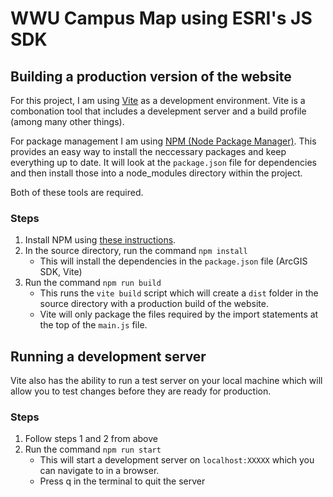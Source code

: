 # WWU Campus Map using ESRI's JS SDK #

## Building a production version of the website ##

For this project, I am using [Vite](https://vitejs.dev/) as a development environment. Vite is a combonation tool that includes a develepment server and a build profile (among many other things). 

For package management I am using [NPM (Node Package Manager)](https://www.npmjs.com/). This provides an easy way to install the neccessary packages and keep everything up to date. It will look at the `package.json` file for dependencies and then install those into a node_modules directory within the project.

Both of these tools are required.

### Steps ###

1. Install NPM using [these instructions](https://docs.npmjs.com/downloading-and-installing-node-js-and-npm).
2. In the source directory, run the command `npm install`
    - This will install the dependencies in the `package.json` file (ArcGIS SDK, Vite)
3. Run the command `npm run build`
    - This runs the `vite build` script which will create a `dist` folder in the source directory with a production build of the website.
    - Vite will only package the files required by the import statements at the top of the `main.js` file.

## Running a development server ##

Vite also has the ability to run a test server on your local machine which will allow you to test changes before they are ready for production.

### Steps ###

1. Follow steps 1 and 2 from above
2. Run the command `npm run start`
    - This will start a development server on `localhost:XXXXX` which you can navigate to in a browser.
    - Press q in the terminal to quit the server
